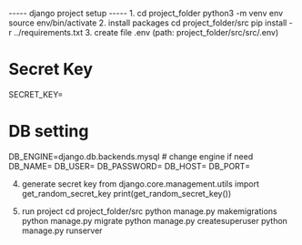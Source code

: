 ----- django project setup -----
1. 
cd project_folder
python3 -m venv env
source env/bin/activate
2. install packages 
cd project_folder/src
pip install -r ../requirements.txt
3. create file .env (path: project_folder/src/src/.env)
# Secret Key
SECRET_KEY=

# DB setting
DB_ENGINE=django.db.backends.mysql # change engine if need
DB_NAME=
DB_USER=
DB_PASSWORD=
DB_HOST=
DB_PORT=

4. generate secret key
from django.core.management.utils import get_random_secret_key
print(get_random_secret_key())

5. run project 
cd project_folder/src
python manage.py makemigrations
python manage.py migrate
python manage.py createsuperuser
python manage.py runserver


